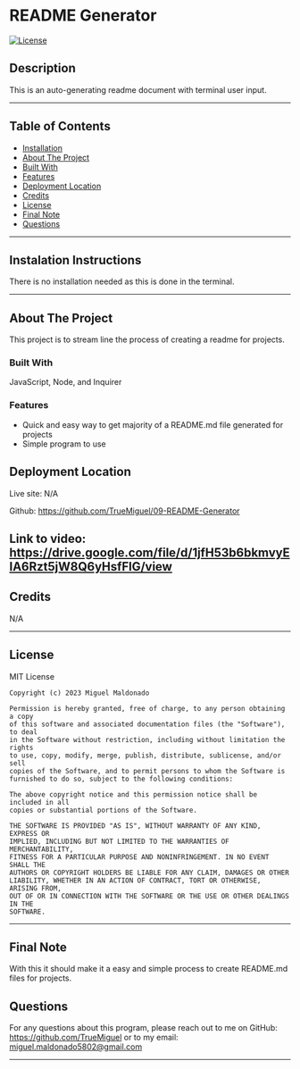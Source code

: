 # README Generator
<!-- Title  -->
[![License](https://img.shields.io/badge/license-MIT-blue.svg)](https://opensource.org/licenses/MIT)
<!-- Title  -->

## Description
This is an auto-generating readme document with terminal user input.

---

## Table of Contents

<!-- Table of Contents -->

- [Installation](#installation)
- [About The Project](#about_project)
- [Built With](#built_with)
- [Features](#features)
- [Deployment Location](#deployment_location)
- [Credits](#credits)
- [License](#license)
- [Final Note](#final_note)
- [Questions](#questions)

---

## Instalation Instructions <a id="installation"></a>
There is no installation needed as this is done in the terminal.

---

## About The Project <a id="about_project"></a>
<!-- About the Project -->
This project is to stream line the process of creating a readme for projects.

### Built With <a id="built_with"></a>
<!-- Built With -->
JavaScript, Node, and Inquirer

### Features <a id="features"></a>
<!-- Features -->

* Quick and easy way to get majority of a README.md file generated for projects
* Simple program to use

## Deployment Location <a id="deployment_location"></a>

<!-- Deployment Location -->
Live site: N/A

Github: https://github.com/TrueMiguel/09-README-Generator

<!-- screen shot example of project -->
<!-- ![Page on start up](assets/Images/screen-shot1.JPG) -->

Link to video: https://drive.google.com/file/d/1jfH53b6bkmvyEIA6Rzt5jW8Q6yHsfFlG/view
---

## Credits <a id="credits"></a>
N/A

---

## License <a id="license"></a>
MIT License

    Copyright (c) 2023 Miguel Maldonado
    
    Permission is hereby granted, free of charge, to any person obtaining a copy
    of this software and associated documentation files (the "Software"), to deal
    in the Software without restriction, including without limitation the rights
    to use, copy, modify, merge, publish, distribute, sublicense, and/or sell
    copies of the Software, and to permit persons to whom the Software is
    furnished to do so, subject to the following conditions:
    
    The above copyright notice and this permission notice shall be included in all
    copies or substantial portions of the Software.
    
    THE SOFTWARE IS PROVIDED "AS IS", WITHOUT WARRANTY OF ANY KIND, EXPRESS OR
    IMPLIED, INCLUDING BUT NOT LIMITED TO THE WARRANTIES OF MERCHANTABILITY,
    FITNESS FOR A PARTICULAR PURPOSE AND NONINFRINGEMENT. IN NO EVENT SHALL THE
    AUTHORS OR COPYRIGHT HOLDERS BE LIABLE FOR ANY CLAIM, DAMAGES OR OTHER
    LIABILITY, WHETHER IN AN ACTION OF CONTRACT, TORT OR OTHERWISE, ARISING FROM,
    OUT OF OR IN CONNECTION WITH THE SOFTWARE OR THE USE OR OTHER DEALINGS IN THE
    SOFTWARE.

---

## Final Note <a id="final_note"></a>
<!-- Final Note -->
With this it should make it a easy and simple process to create README.md files for projects.

## Questions <a id="questions"></a>
For any questions about this program, please reach out to me on GitHub: https://github.com/TrueMiguel or to my email: miguel.maldonado5802@gmail.com

---
    